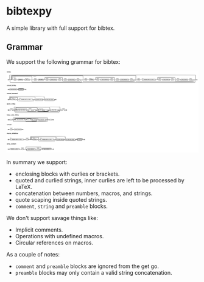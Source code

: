 # bibtexpy

A simple library with full support for bibtex.

## Grammar

We support the following grammar for bibtex:

![Railroad](./docs/railroad.svg)

In summary we support:

- enclosing blocks with curlies or brackets.
- quoted and curlied strings, inner curlies are left to be processed by LaTeX.
- concatenation between numbers, macros, and strings.
- quote scaping inside quoted strings.
- `comment`, `string` and `preamble` blocks.

We don't support savage things like:

- Implicit comments.
- Operations with undefined macros.
- Circular references on macros.

As a couple of notes:

- `comment` and `preamble` blocks are ignored from the get go.
- `preamble` blocks may only contain a valid string concatenation.

